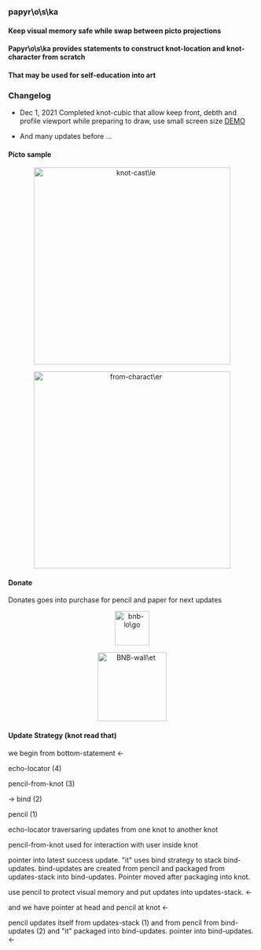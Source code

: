 ### papyr\o\s\ka

#### Keep visual memory safe while swap between picto projections

#### Papyr\o\s\ka provides statements to construct knot-location and knot-character from scratch
#### That may be used for self-education into art


### Changelog

* Dec 1, 2021 Completed knot-cubic that allow keep front, debth and profile viewport while preparing to draw, use small screen size [DEMO](https://dguard.github.io/vertical-bounce-handler-at-terra-knot-from-bottom-statement-from-locate-statement-picto-viewported/)

* And many updates before ...

#### Picto sample

<p align="center">
  <img src="https://dguard.github.io/papyroska-jan-8/core-lib/captures/knot-castle-sample.png" width="400" alt="knot-cast\le" />
</p>

<p align="center">
  <img src="https://dguard.github.io/papyroska-jan-8/core-lib/captures/from-character.png" width="400" alt="from-charact\er" />
</p>

#### Donate

Donates goes into purchase for pencil and paper for next updates

<p align="center">
  <img src="https://dguard.github.io/papyroska-jan-8/core-lib/captures/BNB-logo.png" width="70" alt="bnb-lo\go" />
</p>

<p align="center">
  <img src="https://dguard.github.io/papyroska-jan-8/core-lib/captures/BNB-wallet.png" width="140" alt="BNB-wall\et" />
</p>

#### Update Strategy (knot read that)

we begin from bottom-statement <-

echo-locator (4)

pencil-from-knot (3)

-> bind (2)

pencil (1)

echo-locator traversaring updates from one knot to another knot

pencil-from-knot used for interaction with user inside knot

pointer into latest success update. "it" uses bind strategy to stack bind-updates. bind-updates are created from pencil and packaged from updates-stack into bind-updates. Pointer moved after packaging into knot.

use pencil to protect visual memory and put updates into updates-stack. <-

and we have pointer at head and pencil at knot <-

pencil updates itself from updates-stack (1) and from pencil from bind-updates (2) and "it" packaged into bind-updates. pointer into bind-updates. <-


